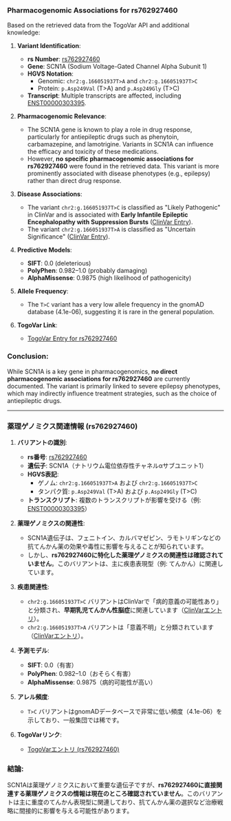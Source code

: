 ### Pharmacogenomic Associations for rs762927460

Based on the retrieved data from the TogoVar API and additional knowledge:

1. **Variant Identification**:
   - **rs Number**: [rs762927460](https://identifiers.org/dbsnp/rs762927460)
   - **Gene**: SCN1A (Sodium Voltage-Gated Channel Alpha Subunit 1)
   - **HGVS Notation**:
     - Genomic: `chr2:g.166051937T>A` and `chr2:g.166051937T>C`
     - Protein: `p.Asp249Val` (T>A) and `p.Asp249Gly` (T>C)
   - **Transcript**: Multiple transcripts are affected, including [ENST00000303395](https://www.ensembl.org/Homo_sapiens/Transcript/Summary?db=core;t=ENST00000303395).

2. **Pharmacogenomic Relevance**:
   - The SCN1A gene is known to play a role in drug response, particularly for antiepileptic drugs such as phenytoin, carbamazepine, and lamotrigine. Variants in SCN1A can influence the efficacy and toxicity of these medications.
   - However, **no specific pharmacogenomic associations for rs762927460** were found in the retrieved data. This variant is more prominently associated with disease phenotypes (e.g., epilepsy) rather than direct drug response.

3. **Disease Associations**:
   - The variant `chr2:g.166051937T>C` is classified as "Likely Pathogenic" in ClinVar and is associated with **Early Infantile Epileptic Encephalopathy with Suppression Bursts** ([ClinVar Entry](https://www.ncbi.nlm.nih.gov/clinvar/variation/660877)).
   - The variant `chr2:g.166051937T>A` is classified as "Uncertain Significance" ([ClinVar Entry](https://www.ncbi.nlm.nih.gov/clinvar/variation/805385)).

4. **Predictive Models**:
   - **SIFT**: 0.0 (deleterious)
   - **PolyPhen**: 0.982–1.0 (probably damaging)
   - **AlphaMissense**: 0.9875 (high likelihood of pathogenicity)

5. **Allele Frequency**:
   - The `T>C` variant has a very low allele frequency in the gnomAD database (4.1e-06), suggesting it is rare in the general population.

6. **TogoVar Link**:
   - [TogoVar Entry for rs762927460](https://togovar.org/variant/2-166051937-T-A)

### Conclusion:
While SCN1A is a key gene in pharmacogenomics, **no direct pharmacogenomic associations for rs762927460** are currently documented. The variant is primarily linked to severe epilepsy phenotypes, which may indirectly influence treatment strategies, such as the choice of antiepileptic drugs.

---

### 薬理ゲノミクス関連情報 (rs762927460)

1. **バリアントの識別**:
   - **rs番号**: [rs762927460](https://identifiers.org/dbsnp/rs762927460)
   - **遺伝子**: SCN1A（ナトリウム電位依存性チャネルαサブユニット1）
   - **HGVS表記**:
     - ゲノム: `chr2:g.166051937T>A` および `chr2:g.166051937T>C`
     - タンパク質: `p.Asp249Val` (T>A) および `p.Asp249Gly` (T>C)
   - **トランスクリプト**: 複数のトランスクリプトが影響を受ける（例: [ENST00000303395](https://www.ensembl.org/Homo_sapiens/Transcript/Summary?db=core;t=ENST00000303395)）

2. **薬理ゲノミクスの関連性**:
   - SCN1A遺伝子は、フェニトイン、カルバマゼピン、ラモトリギンなどの抗てんかん薬の効果や毒性に影響を与えることが知られています。
   - しかし、**rs762927460に特化した薬理ゲノミクスの関連性は確認されていません**。このバリアントは、主に疾患表現型（例: てんかん）に関連しています。

3. **疾患関連性**:
   - `chr2:g.166051937T>C` バリアントはClinVarで「病的意義の可能性あり」と分類され、**早期乳児てんかん性脳症**に関連しています（[ClinVarエントリ](https://www.ncbi.nlm.nih.gov/clinvar/variation/660877)）。
   - `chr2:g.166051937T>A` バリアントは「意義不明」と分類されています（[ClinVarエントリ](https://www.ncbi.nlm.nih.gov/clinvar/variation/805385)）。

4. **予測モデル**:
   - **SIFT**: 0.0（有害）
   - **PolyPhen**: 0.982–1.0（おそらく有害）
   - **AlphaMissense**: 0.9875（病的可能性が高い）

5. **アレル頻度**:
   - `T>C` バリアントはgnomADデータベースで非常に低い頻度（4.1e-06）を示しており、一般集団では稀です。

6. **TogoVarリンク**:
   - [TogoVarエントリ (rs762927460)](https://togovar.org/variant/2-166051937-T-A)

### 結論:
SCN1Aは薬理ゲノミクスにおいて重要な遺伝子ですが、**rs762927460に直接関連する薬理ゲノミクスの情報は現在のところ確認されていません**。このバリアントは主に重度のてんかん表現型に関連しており、抗てんかん薬の選択など治療戦略に間接的に影響を与える可能性があります。